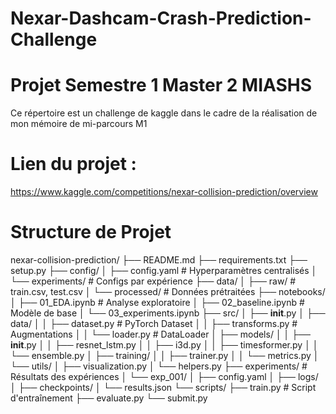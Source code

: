 # Nexar-Dashcam-Crash-Prediction-Challenge
# Projet Semestre 1 Master 2 MIASHS 

Ce répertoire est un challenge de kaggle dans le cadre de la réalisation de mon mémoire de mi-parcours M1

# Lien du projet :
https://www.kaggle.com/competitions/nexar-collision-prediction/overview


# Structure de Projet

nexar-collision-prediction/
├── README.md
├── requirements.txt
├── setup.py
├── config/
│   ├── config.yaml          # Hyperparamètres centralisés
│   └── experiments/         # Configs par expérience
├── data/
│   ├── raw/                 # train.csv, test.csv
│   └── processed/           # Données prétraitées
├── notebooks/
│   ├── 01_EDA.ipynb        # Analyse exploratoire
│   ├── 02_baseline.ipynb   # Modèle de base
│   └── 03_experiments.ipynb
├── src/
│   ├── __init__.py
│   ├── data/
│   │   ├── dataset.py      # PyTorch Dataset
│   │   ├── transforms.py   # Augmentations
│   │   └── loader.py       # DataLoader
│   ├── models/
│   │   ├── __init__.py
│   │   ├── resnet_lstm.py
│   │   ├── i3d.py
│   │   ├── timesformer.py
│   │   └── ensemble.py
│   ├── training/
│   │   ├── trainer.py
│   │   └── metrics.py
│   └── utils/
│       ├── visualization.py
│       └── helpers.py
├── experiments/            # Résultats des expériences
│   └── exp_001/
│       ├── config.yaml
│       ├── logs/
│       ├── checkpoints/
│       └── results.json
└── scripts/
    ├── train.py           # Script d'entraînement
    ├── evaluate.py
    └── submit.py



    
